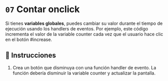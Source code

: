 # `07` Contar onclick

Si tienes **variables globales**, puedes cambiar su valor durante el tiempo de ejecución usando los handlers de eventos. Por ejemplo, este código incrementa el valor de la variable counter cada vez que el usuario hace clic en el botón #increase.

## 📝 Instrucciones

1. Crea un botón que disminuya con una función handler de evento. La función debería disminuir la variable counter y actualizar la pantalla.
